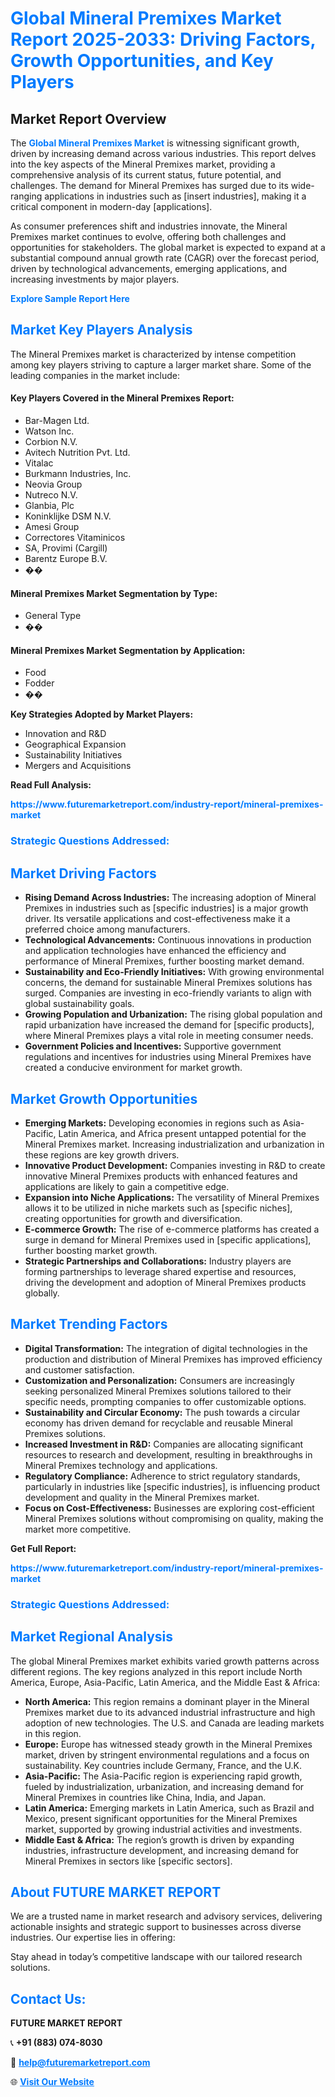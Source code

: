 <h1 style="color: #007BFF;">Global Mineral Premixes Market Report 2025-2033: Driving Factors, Growth Opportunities, and Key Players</h1>

<section id="overview">
<h2>Market Report Overview</h2>
<p>The <a href="https://www.futuremarketreport.com/industry-report/mineral-premixes-market" style="color: #007BFF; text-decoration: none;"><strong>Global Mineral Premixes Market</strong></a> is witnessing significant growth, driven by increasing demand across various industries. This report delves into the key aspects of the Mineral Premixes market, providing a comprehensive analysis of its current status, future potential, and challenges. The demand for Mineral Premixes has surged due to its wide-ranging applications in industries such as [insert industries], making it a critical component in modern-day [applications].</p>
<p>As consumer preferences shift and industries innovate, the Mineral Premixes market continues to evolve, offering both challenges and opportunities for stakeholders. The global market is expected to expand at a substantial compound annual growth rate (CAGR) over the forecast period, driven by technological advancements, emerging applications, and increasing investments by major players.</p>
</section>

<section id="overview">
<p><a href="https://www.futuremarketreport.com/request-sample/reportId=117950" style="color: #007BFF; text-decoration: none;"><strong>Explore Sample Report Here</strong></a></p>
</section>

<section id="key-players">
<h2 style="color: #007BFF;">Market Key Players Analysis</h2>
<p>The Mineral Premixes market is characterized by intense competition among key players striving to capture a larger market share. Some of the leading companies in the market include:</p>
<h4>Key Players Covered in the Mineral Premixes Report:</h4>
<ul><li>Bar-Magen Ltd.</li><li>Watson Inc.</li><li>Corbion N.V.</li><li>Avitech Nutrition Pvt. Ltd.</li><li>Vitalac</li><li>Burkmann Industries, Inc.</li><li>Neovia Group</li><li>Nutreco N.V.</li><li>Glanbia, Plc</li><li>Koninklijke DSM N.V.</li><li>Amesi Group</li><li>Correctores Vitaminicos</li><li>SA, Provimi (Cargill)</li><li>Barentz Europe B.V.</li><li>��</li></ul>
<h4>Mineral Premixes Market Segmentation by Type:</h4>
<ul><li>General Type</li><li>��</li></ul>

<h4>Mineral Premixes Market Segmentation by Application:</h4>
<ul><li>Food</li><li>Fodder</li><li>��</li></ul>
<p><strong>Key Strategies Adopted by Market Players:</strong></p>
<ul>
<li>Innovation and R&D</li>
<li>Geographical Expansion</li>
<li>Sustainability Initiatives</li>
<li>Mergers and Acquisitions</li>
</ul>
</section>

<section>
<p><strong>Read Full Analysis: </strong></p><a href="https://www.futuremarketreport.com/industry-report/mineral-premixes-market" style="color: #007BFF; text-decoration: none;"><strong>https://www.futuremarketreport.com/industry-report/mineral-premixes-market</strong></a>
<h3 style="color: #007BFF;">Strategic Questions Addressed:</h3>
</section>

<section id="driving-factors">
<h2 style="color: #007BFF;">Market Driving Factors</h2>
<ul>
<li><strong>Rising Demand Across Industries:</strong> The increasing adoption of Mineral Premixes in industries such as [specific industries] is a major growth driver. Its versatile applications and cost-effectiveness make it a preferred choice among manufacturers.</li>
<li><strong>Technological Advancements:</strong> Continuous innovations in production and application technologies have enhanced the efficiency and performance of Mineral Premixes, further boosting market demand.</li>
<li><strong>Sustainability and Eco-Friendly Initiatives:</strong> With growing environmental concerns, the demand for sustainable Mineral Premixes solutions has surged. Companies are investing in eco-friendly variants to align with global sustainability goals.</li>
<li><strong>Growing Population and Urbanization:</strong> The rising global population and rapid urbanization have increased the demand for [specific products], where Mineral Premixes plays a vital role in meeting consumer needs.</li>
<li><strong>Government Policies and Incentives:</strong> Supportive government regulations and incentives for industries using Mineral Premixes have created a conducive environment for market growth.</li>
</ul>
</section>

<section id="growth-opportunities">
<h2 style="color: #007BFF;">Market Growth Opportunities</h2>
<ul>
<li><strong>Emerging Markets:</strong> Developing economies in regions such as Asia-Pacific, Latin America, and Africa present untapped potential for the Mineral Premixes market. Increasing industrialization and urbanization in these regions are key growth drivers.</li>
<li><strong>Innovative Product Development:</strong> Companies investing in R&D to create innovative Mineral Premixes products with enhanced features and applications are likely to gain a competitive edge.</li>
<li><strong>Expansion into Niche Applications:</strong> The versatility of Mineral Premixes allows it to be utilized in niche markets such as [specific niches], creating opportunities for growth and diversification.</li>
<li><strong>E-commerce Growth:</strong> The rise of e-commerce platforms has created a surge in demand for Mineral Premixes used in [specific applications], further boosting market growth.</li>
<li><strong>Strategic Partnerships and Collaborations:</strong> Industry players are forming partnerships to leverage shared expertise and resources, driving the development and adoption of Mineral Premixes products globally.</li>
</ul>
</section>

<section id="trending-factors">
<h2 style="color: #007BFF;">Market Trending Factors</h2>
<ul>
<li><strong>Digital Transformation:</strong> The integration of digital technologies in the production and distribution of Mineral Premixes has improved efficiency and customer satisfaction.</li>
<li><strong>Customization and Personalization:</strong> Consumers are increasingly seeking personalized Mineral Premixes solutions tailored to their specific needs, prompting companies to offer customizable options.</li>
<li><strong>Sustainability and Circular Economy:</strong> The push towards a circular economy has driven demand for recyclable and reusable Mineral Premixes solutions.</li>
<li><strong>Increased Investment in R&D:</strong> Companies are allocating significant resources to research and development, resulting in breakthroughs in Mineral Premixes technology and applications.</li>
<li><strong>Regulatory Compliance:</strong> Adherence to strict regulatory standards, particularly in industries like [specific industries], is influencing product development and quality in the Mineral Premixes market.</li>
<li><strong>Focus on Cost-Effectiveness:</strong> Businesses are exploring cost-efficient Mineral Premixes solutions without compromising on quality, making the market more competitive.</li>
</ul>
</section>

<section>
<p><strong>Get Full Report: </strong></p><a href="https://www.futuremarketreport.com/industry-report/mineral-premixes-market" style="color: #007BFF; text-decoration: none;"><strong>https://www.futuremarketreport.com/industry-report/mineral-premixes-market</strong></a>
<h3 style="color: #007BFF;">Strategic Questions Addressed:</h3>
</section>


<section id="regional-analysis">
<h2 style="color: #007BFF;">Market Regional Analysis</h2>
<p>The global Mineral Premixes market exhibits varied growth patterns across different regions. The key regions analyzed in this report include North America, Europe, Asia-Pacific, Latin America, and the Middle East & Africa:</p>
<ul>
<li><strong>North America:</strong> This region remains a dominant player in the Mineral Premixes market due to its advanced industrial infrastructure and high adoption of new technologies. The U.S. and Canada are leading markets in this region.</li>
<li><strong>Europe:</strong> Europe has witnessed steady growth in the Mineral Premixes market, driven by stringent environmental regulations and a focus on sustainability. Key countries include Germany, France, and the U.K.</li>
<li><strong>Asia-Pacific:</strong> The Asia-Pacific region is experiencing rapid growth, fueled by industrialization, urbanization, and increasing demand for Mineral Premixes in countries like China, India, and Japan.</li>
<li><strong>Latin America:</strong> Emerging markets in Latin America, such as Brazil and Mexico, present significant opportunities for the Mineral Premixes market, supported by growing industrial activities and investments.</li>
<li><strong>Middle East & Africa:</strong> The region’s growth is driven by expanding industries, infrastructure development, and increasing demand for Mineral Premixes in sectors like [specific sectors].</li>
</ul>
</section>

<footer>
<h2 style="color: #007BFF;">About FUTURE MARKET REPORT</h2>
<p>We are a trusted name in market research and advisory services, delivering actionable insights and strategic support to businesses across diverse industries. Our expertise lies in offering:</p>

<p>Stay ahead in today’s competitive landscape with our tailored research solutions.</p>

<h2 style="color: #007BFF;">Contact Us:</h2>
<p><strong>FUTURE MARKET REPORT</strong></p>
<p>📞 <strong>+91 (883) 074-8030</strong></p>
<p>📧 <strong><a href="mailto:help@futuremarketreport.com" style="color: #007BFF;">help@futuremarketreport.com</a></strong></p>
<p>🌐 <strong><a href="https://www.futuremarketreport.com/" style="color: #007BFF;">Visit Our Website</a></strong></p>
</footer>